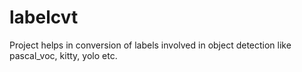 # labelcvt
Project helps in conversion of labels involved in object detection like pascal_voc, kitty, yolo etc.
